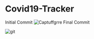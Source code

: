 # Covid19-Tracker
Initial Commit
![Captuffgrre](https://user-images.githubusercontent.com/51481476/80517028-09c78780-89a2-11ea-9e83-c5a4f5f072e5.PNG)
Final Commit 

![git](https://user-images.githubusercontent.com/51481476/80934549-54a02f80-8de6-11ea-94d9-3a3e484935b9.PNG)


